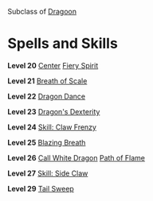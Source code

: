 <!-- TITLE: Dragoncaller -->
<!-- SUBTITLE: To be a Dragoncaller one must know what it is to be a dragon.  These warriors have studied their draconic allies with a feverish intensity and have crafted a fighting style completely unique to their caste.  To become a full fledged Dragoncaller, students of the art will have to befriend and summon their own scaled guardian to become fully initiated. -->

Subclass of [Dragoon](dragoon)
# Spells and Skills

**Level 20**
[Center](center)
[Fiery Spirit](fiery-spirit)

**Level 21**
[Breath of Scale](breath-of-scale)

**Level 22**
[Dragon Dance](dragon-dance)

**Level 23**
[Dragon's Dexterity](dragons-dexterity)

**Level 24**
[Skill: Claw Frenzy](claw-frenzy)

**Level 25**
[Blazing Breath](blazing-breath)

**Level 26**
[Call White Dragon](call-white-dragon)
[Path of Flame](path-of-flame)

**Level 27**
[Skill: Side Claw](side-claw)

**Level 29**
[Tail Sweep](tail-sweep)